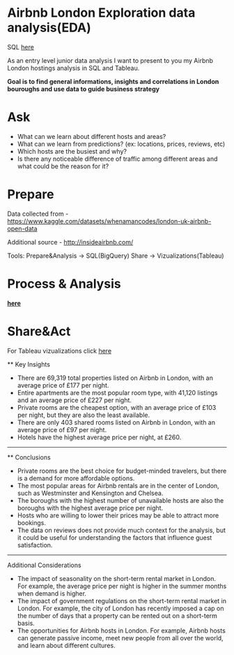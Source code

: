 # Airbnb London Exploration data analysis(EDA)

SQL [here](https://github.com/kac123451/SQL-Projects/blob/main/AirBNB%20London)

As an entry level junior data analysis I want to present to you my Airbnb London hostings analysis in SQL and Tableau.

**Goal is to find general informations, insights and correlations in London bouroughs and 
use data to guide business strategy**

# Ask

* What can we learn about different hosts and areas?
* What can we learn from predictions? (ex: locations, prices, reviews, etc)
* Which hosts are the busiest and why?
* Is there any noticeable difference of traffic among different areas and what could be the reason for it?

# Prepare

Data collected from - https://www.kaggle.com/datasets/whenamancodes/london-uk-airbnb-open-data

Additional source - http://insideairbnb.com/


Tools:
Prepare&Analysis   -> SQL(BigQuery)
Share              -> Vizualizations(Tableau)
# Process & Analysis
**[here](https://github.com/kac123451/SQL-Projects/blob/main/AirBNB%20London)**

# Share&Act

For Tableau vizualizations click [here](https://public.tableau.com/app/profile/kacper.sarwuta/viz/AirbnbLondonreport/Dashboard3)


** Key Insights

* There are 69,319 total properties listed on Airbnb in London, with an average price of £177 per night.
* Entire apartments are the most popular room type, with 41,120 listings and an average price of £227 per night.
* Private rooms are the cheapest option, with an average price of £103 per night, but they are also the least available.
* There are only 403 shared rooms listed on Airbnb in London, with an average price of £97 per night.
* Hotels have the highest average price per night, at £260.

---
** Conclusions

* Private rooms are the best choice for budget-minded travelers, but there is a demand for more affordable options.
* The most popular areas for Airbnb rentals are in the center of London, such as Westminster and Kensington and Chelsea.
* The boroughs with the highest number of unavailable hosts are also the boroughs with the highest average price per night.
* Hosts who are willing to lower their prices may be able to attract more bookings.
* The data on reviews does not provide much context for the analysis, but it could be useful for understanding the factors that influence guest satisfaction.

---
Additional Considerations

* The impact of seasonality on the short-term rental market in London. For example, the average price per night is higher in the summer months when demand is higher.
* The impact of government regulations on the short-term rental market in London. For example, the city of London has recently imposed a cap on the number of days that a property can be rented out on a short-term basis.
* The opportunities for Airbnb hosts in London. For example, Airbnb hosts can generate passive income, meet new people from all over the world, and learn about different cultures.

